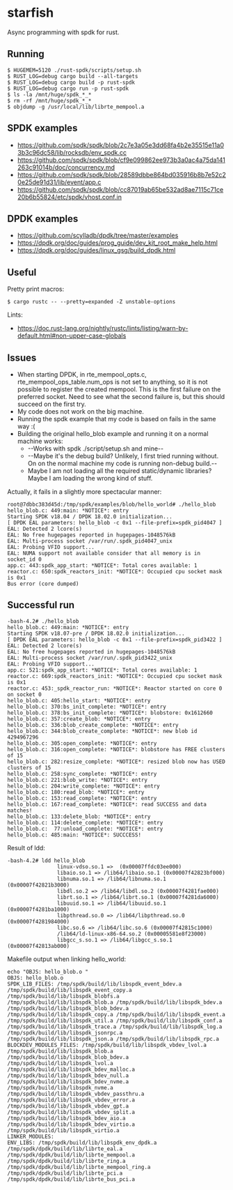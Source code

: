 # starfish

Async programming with spdk for rust.

## Running

```
$ HUGEMEM=5120 ./rust-spdk/scripts/setup.sh
$ RUST_LOG=debug cargo build --all-targets
$ RUST_LOG=debug cargo build -p rust-spdk
$ RUST_LOG=debug cargo run -p rust-spdk
$ ls -la /mnt/huge/spdk_*_*
$ rm -rf /mnt/huge/spdk_*_*
$ objdump -g /usr/local/lib/librte_mempool.a
```

## SPDK examples

* https://github.com/spdk/spdk/blob/2c7e3a05e3dd68fa4b2e35515e11a03b3c96dc58/lib/rocksdb/env_spdk.cc
* https://github.com/spdk/spdk/blob/cf9e099862ee973b3a0ac4a75da141263c91014b/doc/concurrency.md
* https://github.com/spdk/spdk/blob/28589dbbe864bd035916b8b7e52c20e25de91d31/lib/event/app.c
* https://github.com/spdk/spdk/blob/cc87019ab65be532ad8ae7115c71ce20b6b55824/etc/spdk/vhost.conf.in

## DPDK examples

* https://github.com/scylladb/dpdk/tree/master/examples
* https://dpdk.org/doc/guides/prog_guide/dev_kit_root_make_help.html
* https://dpdk.org/doc/guides/linux_gsg/build_dpdk.html

## Useful

Pretty print macros:

```
$ cargo rustc -- --pretty=expanded -Z unstable-options
```

Lints:

* https://doc.rust-lang.org/nightly/rustc/lints/listing/warn-by-default.html#non-upper-case-globals

## Issues

* When starting DPDK, in rte_mempool_opts.c, rte_mempool_ops_table.num_ops is not set to anything,
  so it is not possible to register the created mempool. This is the first failure on the preferred socket. Need to see what the second failure is, but this should succeed on the first try.
* My code does not work on the big machine.
* Running the spdk example that my code is based on fails in the same way :(
* Building the original hello_blob example and running it on a normal machine works:
  * --Works with spdk ./script/setup.sh and mine--
  * --Maybe it's the debug build? Unlikely, I first tried running without. On on the normal machine
    my code is running non-debug build.--
  * Maybe I am not loading all the required static/dynamic libraries? Maybe I am loading the wrong kind of stuff.

Actually, it fails in a slightly more spectacular manner:

```
root@7dbbc383d45d:/tmp/spdk/examples/blob/hello_world# ./hello_blob
hello_blob.c: 449:main: *NOTICE*: entry
Starting SPDK v18.04 / DPDK 18.02.0 initialization...
[ DPDK EAL parameters: hello_blob -c 0x1 --file-prefix=spdk_pid4047 ]
EAL: Detected 2 lcore(s)
EAL: No free hugepages reported in hugepages-1048576kB
EAL: Multi-process socket /var/run/.spdk_pid4047_unix
EAL: Probing VFIO support...
EAL: NUMA support not available consider that all memory is in socket_id 0
app.c: 443:spdk_app_start: *NOTICE*: Total cores available: 1
reactor.c: 650:spdk_reactors_init: *NOTICE*: Occupied cpu socket mask is 0x1
Bus error (core dumped)
```

## Successful run

```
-bash-4.2# ./hello_blob
hello_blob.c: 449:main: *NOTICE*: entry
Starting SPDK v18.07-pre / DPDK 18.02.0 initialization...
[ DPDK EAL parameters: hello_blob -c 0x1 --file-prefix=spdk_pid3422 ]
EAL: Detected 2 lcore(s)
EAL: No free hugepages reported in hugepages-1048576kB
EAL: Multi-process socket /var/run/.spdk_pid3422_unix
EAL: Probing VFIO support...
app.c: 521:spdk_app_start: *NOTICE*: Total cores available: 1
reactor.c: 669:spdk_reactors_init: *NOTICE*: Occupied cpu socket mask is 0x1
reactor.c: 453:_spdk_reactor_run: *NOTICE*: Reactor started on core 0 on socket 0
hello_blob.c: 405:hello_start: *NOTICE*: entry
hello_blob.c: 370:bs_init_complete: *NOTICE*: entry
hello_blob.c: 378:bs_init_complete: *NOTICE*: blobstore: 0x1612660
hello_blob.c: 357:create_blob: *NOTICE*: entry
hello_blob.c: 336:blob_create_complete: *NOTICE*: entry
hello_blob.c: 344:blob_create_complete: *NOTICE*: new blob id 4294967296
hello_blob.c: 305:open_complete: *NOTICE*: entry
hello_blob.c: 316:open_complete: *NOTICE*: blobstore has FREE clusters of 15
hello_blob.c: 282:resize_complete: *NOTICE*: resized blob now has USED clusters of 15
hello_blob.c: 258:sync_complete: *NOTICE*: entry
hello_blob.c: 221:blob_write: *NOTICE*: entry
hello_blob.c: 204:write_complete: *NOTICE*: entry
hello_blob.c: 180:read_blob: *NOTICE*: entry
hello_blob.c: 153:read_complete: *NOTICE*: entry
hello_blob.c: 167:read_complete: *NOTICE*: read SUCCESS and data matches!
hello_blob.c: 133:delete_blob: *NOTICE*: entry
hello_blob.c: 114:delete_complete: *NOTICE*: entry
hello_blob.c:  77:unload_complete: *NOTICE*: entry
hello_blob.c: 485:main: *NOTICE*: SUCCCESS!
```

Result of ldd:

```
-bash-4.2# ldd hello_blob
                linux-vdso.so.1 =>  (0x00007ffdc03ee000)
                libaio.so.1 => /lib64/libaio.so.1 (0x00007f42823bf000)
                libnuma.so.1 => /lib64/libnuma.so.1 (0x00007f42821b3000)
                libdl.so.2 => /lib64/libdl.so.2 (0x00007f4281fae000)
                librt.so.1 => /lib64/librt.so.1 (0x00007f4281da6000)
                libuuid.so.1 => /lib64/libuuid.so.1 (0x00007f4281ba1000)
                libpthread.so.0 => /lib64/libpthread.so.0 (0x00007f4281984000)
                libc.so.6 => /lib64/libc.so.6 (0x00007f42815c1000)
                /lib64/ld-linux-x86-64.so.2 (0x00005581e8f23000)
                libgcc_s.so.1 => /lib64/libgcc_s.so.1 (0x00007f42813ab000)
```

Makefile output when linking hello_world:

```
echo "OBJS: hello_blob.o "
OBJS: hello_blob.o
SPDK_LIB_FILES: /tmp/spdk/build/lib/libspdk_event_bdev.a /tmp/spdk/build/lib/libspdk_event_copy.a /tmp/spdk/build/lib/libspdk_blobfs.a /tmp/spdk/build/lib/libspdk_blob.a /tmp/spdk/build/lib/libspdk_bdev.a /tmp/spdk/build/lib/libspdk_blob_bdev.a /tmp/spdk/build/lib/libspdk_copy.a /tmp/spdk/build/lib/libspdk_event.a /tmp/spdk/build/lib/libspdk_util.a /tmp/spdk/build/lib/libspdk_conf.a /tmp/spdk/build/lib/libspdk_trace.a /tmp/spdk/build/lib/libspdk_log.a /tmp/spdk/build/lib/libspdk_jsonrpc.a /tmp/spdk/build/lib/libspdk_json.a /tmp/spdk/build/lib/libspdk_rpc.a
BLOCKDEV_MODULES_FILES: /tmp/spdk/build/lib/libspdk_vbdev_lvol.a /tmp/spdk/build/lib/libspdk_blob.a /tmp/spdk/build/lib/libspdk_blob_bdev.a /tmp/spdk/build/lib/libspdk_lvol.a /tmp/spdk/build/lib/libspdk_bdev_malloc.a /tmp/spdk/build/lib/libspdk_bdev_null.a /tmp/spdk/build/lib/libspdk_bdev_nvme.a /tmp/spdk/build/lib/libspdk_nvme.a /tmp/spdk/build/lib/libspdk_vbdev_passthru.a /tmp/spdk/build/lib/libspdk_vbdev_error.a /tmp/spdk/build/lib/libspdk_vbdev_gpt.a /tmp/spdk/build/lib/libspdk_vbdev_split.a /tmp/spdk/build/lib/libspdk_bdev_aio.a /tmp/spdk/build/lib/libspdk_bdev_virtio.a /tmp/spdk/build/lib/libspdk_virtio.a
LINKER_MODULES:
ENV_LIBS: /tmp/spdk/build/lib/libspdk_env_dpdk.a /tmp/spdk/dpdk/build/lib/librte_eal.a /tmp/spdk/dpdk/build/lib/librte_mempool.a /tmp/spdk/dpdk/build/lib/librte_ring.a /tmp/spdk/dpdk/build/lib/librte_mempool_ring.a /tmp/spdk/dpdk/build/lib/librte_pci.a /tmp/spdk/dpdk/build/lib/librte_bus_pci.a
```
